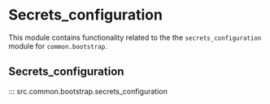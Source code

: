 # Secrets_configuration

This module contains functionality related to the the `secrets_configuration` module for `common.bootstrap`.

## Secrets_configuration

::: src.common.bootstrap.secrets_configuration


